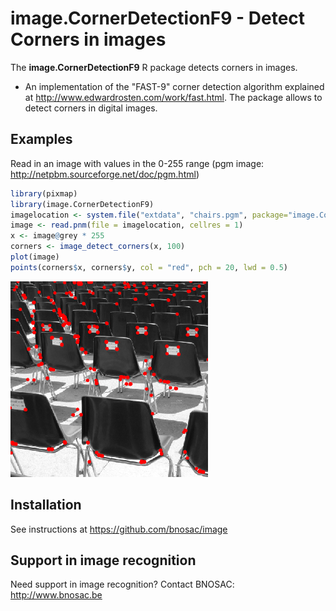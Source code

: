 # image.CornerDetectionF9 - Detect Corners in images 

The  **image.CornerDetectionF9** R package detects corners in images. 

- An implementation of the "FAST-9" corner detection algorithm explained at <http://www.edwardrosten.com/work/fast.html>. The package allows to detect corners in digital images. 

## Examples

Read in an image with values in the 0-255 range (pgm image: http://netpbm.sourceforge.net/doc/pgm.html)

```r
library(pixmap)
library(image.CornerDetectionF9)
imagelocation <- system.file("extdata", "chairs.pgm", package="image.CornerDetectionF9")
image <- read.pnm(file = imagelocation, cellres = 1)
x <- image@grey * 255
corners <- image_detect_corners(x, 100)
plot(image)
points(corners$x, corners$y, col = "red", pch = 20, lwd = 0.5)
```

![](inst/extdata/result-f9.png)

## Installation

See instructions at https://github.com/bnosac/image

## Support in image recognition

Need support in image recognition?
Contact BNOSAC: http://www.bnosac.be